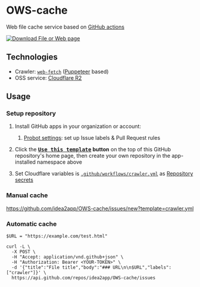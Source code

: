 # OWS-cache

Web file cache service based on [GitHub actions][1]

[![Download File or Web page](https://github.com/idea2app/OWS-cache/actions/workflows/crawler.yml/badge.svg)][2]

## Technologies

- Crawler: [`web-fetch`][3] ([Puppeteer][4] based)
- OSS service: [Cloudflare R2][5]

## Usage

### Setup repository

1.  Install GitHub apps in your organization or account:

    1.  [Probot settings][6]: set up Issue labels & Pull Request rules

2.  Click the **[<kbd>Use this template</kbd>][7] button** on the top of this GitHub repository's home page, then create your own repository in the app-installed namespace above

3.  Set Cloudflare variables is [`.github/workflows/crawler.yml`][8] as [Repository secrets][9]

### Manual cache

https://github.com/idea2app/OWS-cache/issues/new?template=crawler.yml

### Automatic cache

```shell
$URL = "https://example.com/test.html"

curl -L \
  -X POST \
  -H "Accept: application/vnd.github+json" \
  -H "Authorization: Bearer <YOUR-TOKEN>" \
  -d '{"title":"File title","body":"### URL\n\n$URL","labels":["crawler"]}' \
  https://api.github.com/repos/idea2app/OWS-cache/issues
```

[1]: https://github.com/features/actions
[2]: https://github.com/idea2app/OWS-cache/actions/workflows/crawler.yml
[3]: https://github.com/TechQuery/Web-fetch
[4]: https://pptr.dev/
[5]: https://www.cloudflare.com/developer-platform/products/r2/
[6]: https://github.com/apps/settings
[7]: https://github.com/new?template_name=Web-file-cache&template_owner=idea2app
[8]: .github/workflows/crawler.yml
[9]: https://github.com/idea2app/OWS-cache/settings/secrets/actions

